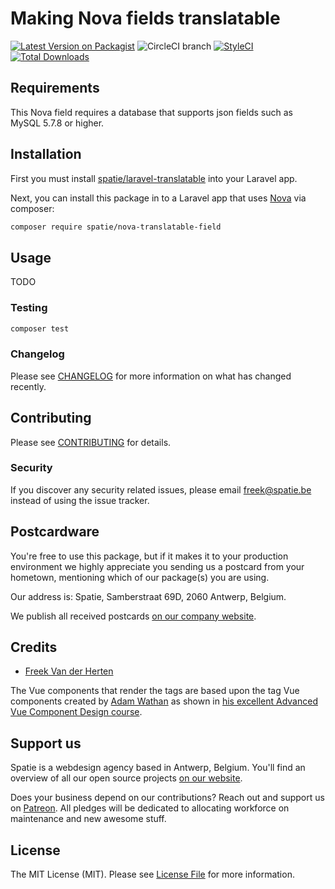 # Making Nova fields translatable

[![Latest Version on Packagist](https://img.shields.io/packagist/v/spatie/nova-translatable-field.svg?style=flat-square)](https://packagist.org/packages/spatie/nova-translatable-field)
![CircleCI branch](https://img.shields.io/circleci/project/github/spatie/nova-translatable-field/master.svg?style=flat-square)
[![StyleCI](https://github.styleci.io/repos/145974148/shield?branch=master)](https://github.styleci.io/repos/145974148)
[![Total Downloads](https://img.shields.io/packagist/dt/spatie/nova-translatable-field.svg?style=flat-square)](https://packagist.org/packages/spatie/nova-translatable-field)

## Requirements

This Nova field requires a database that supports json fields such as MySQL 5.7.8 or higher.

## Installation

First you must install [spatie/laravel-translatable](https://github.com/spatie/laravel-translatable) into your Laravel app.

Next, you can install this package in to a Laravel app that uses [Nova](https://nova.laravel.com) via composer:

```bash
composer require spatie/nova-translatable-field
```

## Usage

TODO

### Testing

``` bash
composer test
```

### Changelog

Please see [CHANGELOG](CHANGELOG.md) for more information on what has changed recently.

## Contributing

Please see [CONTRIBUTING](CONTRIBUTING.md) for details.

### Security

If you discover any security related issues, please email freek@spatie.be instead of using the issue tracker.

## Postcardware

You're free to use this package, but if it makes it to your production environment we highly appreciate you sending us a postcard from your hometown, mentioning which of our package(s) you are using.

Our address is: Spatie, Samberstraat 69D, 2060 Antwerp, Belgium.

We publish all received postcards [on our company website](https://spatie.be/en/opensource/postcards).

## Credits

- [Freek Van der Herten](https://github.com/freekmurze)

The Vue components that render the tags are based upon the tag Vue components created by [Adam Wathan](https://twitter.com/adamwathan) as shown in [his excellent Advanced Vue Component Design course](https://adamwathan.me/advanced-vue-component-design/).

## Support us

Spatie is a webdesign agency based in Antwerp, Belgium. You'll find an overview of all our open source projects [on our website](https://spatie.be/opensource).

Does your business depend on our contributions? Reach out and support us on [Patreon](https://www.patreon.com/spatie). 
All pledges will be dedicated to allocating workforce on maintenance and new awesome stuff.

## License

The MIT License (MIT). Please see [License File](LICENSE.md) for more information.
